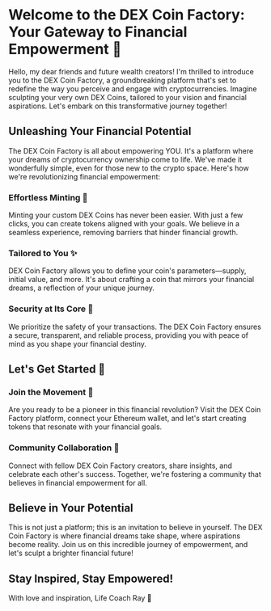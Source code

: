 # Welcome to the DEX Coin Factory: Your Gateway to Financial Empowerment 🚀

Hello, my dear friends and future wealth creators! I'm thrilled to introduce you to the DEX Coin Factory, a groundbreaking platform that's set to redefine the way you perceive and engage with cryptocurrencies. Imagine sculpting your very own DEX Coins, tailored to your vision and financial aspirations. Let's embark on this transformative journey together!

## Unleashing Your Financial Potential

The DEX Coin Factory is all about empowering YOU. It's a platform where your dreams of cryptocurrency ownership come to life. We've made it wonderfully simple, even for those new to the crypto space. Here's how we're revolutionizing financial empowerment:

### **Effortless Minting 🌱**

Minting your custom DEX Coins has never been easier. With just a few clicks, you can create tokens aligned with your goals. We believe in a seamless experience, removing barriers that hinder financial growth.

### **Tailored to You ✨**

DEX Coin Factory allows you to define your coin's parameters—supply, initial value, and more. It's about crafting a coin that mirrors your financial dreams, a reflection of your unique journey.

### **Security at Its Core 🔐**

We prioritize the safety of your transactions. The DEX Coin Factory ensures a secure, transparent, and reliable process, providing you with peace of mind as you shape your financial destiny.

## Let's Get Started 🚀

### **Join the Movement 🌟**

Are you ready to be a pioneer in this financial revolution? Visit the DEX Coin Factory platform, connect your Ethereum wallet, and let's start creating tokens that resonate with your financial goals.

### **Community Collaboration 🤝**

Connect with fellow DEX Coin Factory creators, share insights, and celebrate each other's success. Together, we're fostering a community that believes in financial empowerment for all.

## **Believe in Your Potential**

This is not just a platform; this is an invitation to believe in yourself. The DEX Coin Factory is where financial dreams take shape, where aspirations become reality. Join us on this incredible journey of empowerment, and let's sculpt a brighter financial future!

## **Stay Inspired, Stay Empowered!**

With love and inspiration,
Life Coach Ray 💫